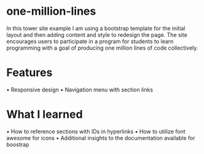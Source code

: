 # one-million-lines
In this tower site example I am using a bootstrap template for the initial layout and then adding content and style to redesign the page. The site encourages users to participate in a program for students to learn programming with a goal of producing one million lines of code collectively.

# Features
• Responsive design
• Navigation menu with section links

# What I learned
• How to reference sections with IDs in hyperlinks
• How to utilize font awesome for icons
• Additional insights to the documentation available for boostrap
